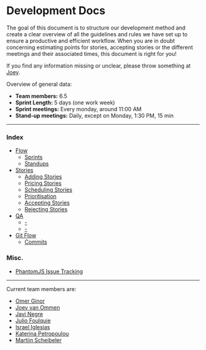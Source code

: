 # Development Docs #

The goal of this document is to structure our development method and create a clear overview of all the guidelines and rules we have set up to ensure a productive and efficient workflow. When you are in doubt concerning estimating points for stories, accepting stories or the different meetings and their associated times, this document is right for you! 

If you find any information missing or unclear, please throw something at [Joey](mailto:joey@twittercounter.com).

Overview of general data:
* __Team members:__ 6.5
* __Sprint Length:__ 5 days (one work week)
* __Sprint meetings:__ Every monday, around 11:00 AM
* __Stand-up meetings:__ Daily, except on Monday, 1:30 PM, 15 min

* * *

### Index ###
* [Flow](flow.md)
	* [Sprints](flow.md#sprints)
	* [Standups](flow.md#standups)
* [Stories](stories.md)
	* [Adding Stories](stories.md#addingstories)
	* [Pricing Stories](stories.md#pricingstories)
	* [Scheduling Stories](stories.md#schedulingstories)
	* [Prioritisation](stories.md#prioritisation)
	* [Accepting Stories](stories.md#astories)
	* [Rejecting Stories](stories.md#dstories)
* [QA](qa.md)
	* [-](qa.md#test)
	* [-](qa.md#test)
* [Git Flow](git-flow.md)
	* [Commits](git-flow.md#commits)

### Misc. ###
* [PhantomJS Issue Tracking](misc/phantom-js-findings.md)

* * *

Current team members are:
* [Omer Ginor](https://twitter.com/mightyom)
* [Joey van Ommen](https://twitter.com/Joeynoh)
* [Javi Negre](https://twitter.com/javielnegre)
* [Julio Foulquie](https://twitter.com/julioelpoeta)
* [Israel Iglesias](https://twitter.com/israblekia)
* [Katerina Petropoulou](https://twitter.com/kat_petropoulou)
* [Martijn Scheibeler](https://twitter.com/martijnsch)
